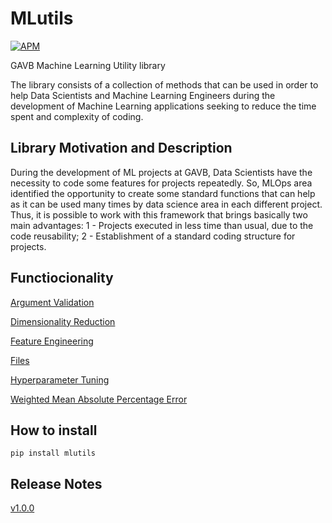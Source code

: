 # **MLutils**

[![APM](https://img.shields.io/apm/l/python?style=plastic)](./LICENSE)


GAVB Machine Learning Utility library

The library consists of a collection of methods that can be used in order to help Data Scientists and Machine Learning Engineers during the development of Machine Learning applications seeking to reduce the time spent and complexity of coding.


## **Library Motivation and Description**

During the development of ML projects at GAVB, Data Scientists have the necessity to code some features for projects repeatedly. So, MLOps area identified the opportunity to create some standard functions that can help as it can be used many times by data science area in each different project.
Thus, it is possible to work with this framework that brings basically two main advantages: 
1 - Projects executed in less time than usual, due to the code reusability;
2 - Establishment of a standard coding structure for projects.

## **Functiocionality**

[Argument Validation](./tutorial/tutorial_argument_validation.ipynb)

[Dimensionality Reduction](./tutorial/tutorial_dimensionality_reduction.ipynb)

[Feature Engineering](./tutorial/tutorial_feature_engineering.ipynb)

[Files](./tutorial/tutorial_files.ipynb)

[Hyperparameter Tuning](./tutorial/tutorial_hyperparameter_tuning.ipynb)

[Weighted Mean Absolute Percentage Error](./tutorial/tutorial_weighted_mean_absolute_percentage_error.ipynb)


## **How to install**

```
pip install mlutils
```


## **Release Notes**

[v1.0.0](https://github.com/GAVB-SERVICOS/mlutils/blob/feature/lucas/CHANGELOG.md)
